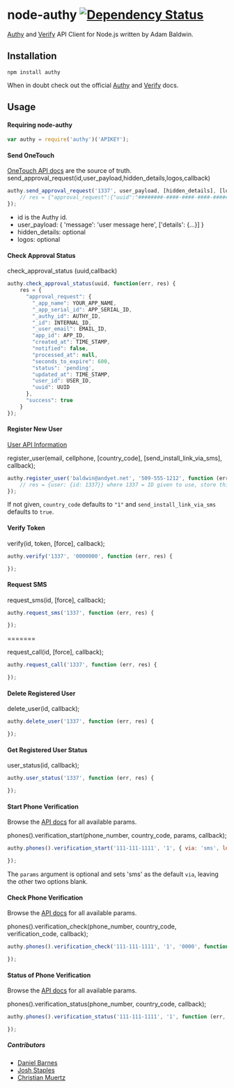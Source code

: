 # node-authy [![Dependency Status](https://david-dm.org/evilpacket/node-authy.png)](https://david-dm.org/evilpacket/node-authy)

[Authy](https://www.twilio.com/authy) and [Verify](https://www.twilio.com/verify) API Client for Node.js written by Adam Baldwin.

## Installation

```
npm install authy
```

When in doubt check out the official [Authy](https://www.twilio.com/docs/authy) and [Verify](https://www.twilio.com/docs/verify) docs.

## Usage

#### Requiring node-authy

```javascript
var authy = require('authy')('APIKEY');
```

#### Send OneTouch
[OneTouch API docs](https://www.twilio.com/docs/authy/api/push-authentications) are the source of truth.
send_approval_request(id,user_payload,hidden_details,logos,callback)
```javascript
authy.send_approval_request('1337', user_payload, [hidden_details], [logos], function (err, res) {
    // res = {"approval_request":{"uuid":"########-####-####-####-############"},"success":true}
});
```

* id is the Authy id.
* user_payload:  { 'message': 'user message here', ['details': {...}] }
* hidden_details: optional
* logos: optional 

#### Check Approval Status

check_approval_status (uuid,callback)
```javascript
authy.check_approval_status(uuid, function(err, res) {
    res = {
      "approval_request": {
        "_app_name": YOUR_APP_NAME,
        "_app_serial_id": APP_SERIAL_ID,
        "_authy_id": AUTHY_ID,
        "_id": INTERNAL_ID,
        "_user_email": EMAIL_ID,
        "app_id": APP_ID,
        "created_at": TIME_STAMP,
        "notified": false,
        "processed_at": null,
        "seconds_to_expire": 600,
        "status": 'pending',
        "updated_at": TIME_STAMP,
        "user_id": USER_ID,
        "uuid": UUID
      },
      "success": true
    }
});
```
#### Register New User
[User API Information](https://www.twilio.com/docs/authy/api/users)

register_user(email, cellphone, [country_code], [send_install_link_via_sms], callback);


```javascript
authy.register_user('baldwin@andyet.net', '509-555-1212', function (err, res) {
    // res = {user: {id: 1337}} where 1337 = ID given to use, store this someplace
});
```

If not given, `country_code` defaults to `"1"` and `send_install_link_via_sms` defaults to `true`.

#### Verify Token

verify(id, token, [force], callback);

```javascript
authy.verify('1337', '0000000', function (err, res) {

});
```

#### Request SMS

request_sms(id, [force], callback);

```javascript
authy.request_sms('1337', function (err, res) {

});
```

=======


request_call(id, [force], callback);

```javascript
authy.request_call('1337', function (err, res) {

});
```

#### Delete Registered User

delete_user(id, callback);

```javascript
authy.delete_user('1337', function (err, res) {

});
```

#### Get Registered User Status

user_status(id, callback);

```javascript
authy.user_status('1337', function (err, res) {

});
```

#### Start Phone Verification
Browse the [API docs](https://www.twilio.com/docs/verify/api/verification) for all available params.

phones().verification_start(phone_number, country_code, params, callback);

```javascript
authy.phones().verification_start('111-111-1111', '1', { via: 'sms', locale: 'en', code_length: '6' }, function(err, res) {

});
```

The `params` argument is optional and sets 'sms' as the default `via`, leaving the other two options blank.


#### Check Phone Verification
Browse the [API docs](https://www.twilio.com/docs/verify/api/verification) for all available params.

phones().verification_check(phone_number, country_code, verification_code, callback);

```javascript
authy.phones().verification_check('111-111-1111', '1', '0000', function (err, res) {

});
```

#### Status of Phone Verification
Browse the [API docs](https://www.twilio.com/docs/verify/api/verification) for all available params.

phones().verification_status(phone_number, country_code, callback);

```javascript
authy.phones().verification_status('111-111-1111', '1', function (err, res) {

});
```


##### Contributors

- [Daniel Barnes](https://github.com/DanielBarnes)
- [Josh Staples](https://github.com/josh-authy)
- [Christian Muertz](https://github.com/christian-muertz)